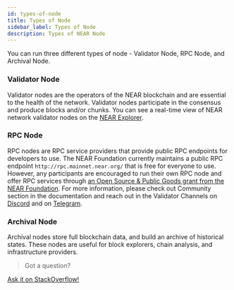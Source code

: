 ```yaml
---
id: types-of-node
title: Types of Node
sidebar_label: Types of Node
description: Types of NEAR Node
---
```


You can run three different types of node - Validator Node, RPC Node, and Archival Node.

### Validator Node
Validator nodes are the operators of the NEAR blockchain and are essential to the health of the network. Validator nodes participate in the consensus and produce blocks and/or chunks. You can see a real-time view of NEAR network validator nodes on the [NEAR Explorer](https://explorer.near.org/nodes/validators).

### RPC Node
RPC nodes are RPC service providers that provide public RPC endpoints for developers to use. The NEAR Foundation currently maintains a public RPC endpoint `http://rpc.mainnet.near.org/` that is free for everyone to use. However, any participants are encouraged to run their own RPC node and offer RPC services through [an Open Source & Public Goods grant from the NEAR Foundation](https://near.org/grants/). For more information, please check out Community section in the documentation and reach out in the Validator Channels on [Discord](https://discord.gg/ZMPr3VB) and on [Telegram](https://t.me/near_validators).

### Archival Node
Archival nodes store full blockchain data, and build an archive of historical states. These nodes are useful for block explorers, chain analysis, and infrastructure providers.

>Got a question?
<a href="https://stackoverflow.com/questions/tagged/nearprotocol">
  <h8>Ask it on StackOverflow!</h8></a>
